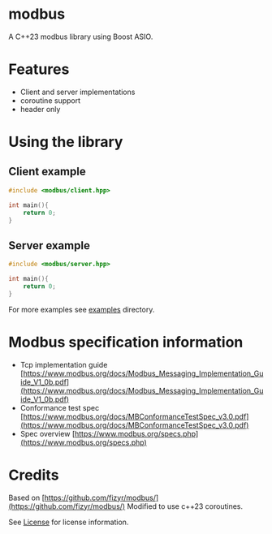 # modbus

A C++23 modbus library using Boost ASIO.


# Features
- Client and server implementations
- coroutine support
- header only

# Using the library

## Client example
```cpp
#include <modbus/client.hpp>

int main(){
    return 0;
}
```

## Server example
```cpp
#include <modbus/server.hpp>

int main(){
    return 0;
}
```

For more examples see [examples](examples/) directory.

# Modbus specification information
- Tcp implementation guide [https://www.modbus.org/docs/Modbus_Messaging_Implementation_Guide_V1_0b.pdf](https://www.modbus.org/docs/Modbus_Messaging_Implementation_Guide_V1_0b.pdf)
- Conformance test spec [https://www.modbus.org/docs/MBConformanceTestSpec_v3.0.pdf](https://www.modbus.org/docs/MBConformanceTestSpec_v3.0.pdf)
- Spec overview [https://www.modbus.org/specs.php](https://www.modbus.org/specs.php)

# Credits
Based on [https://github.com/fizyr/modbus/](https://github.com/fizyr/modbus/)
Modified to use c++23 coroutines.

See [License](LICENSE) for license information.